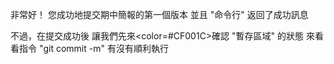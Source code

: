 非常好！
您成功地提交期中簡報的第一個版本
並且 "命令行" 返回了成功訊息

不過，在提交成功後
讓我們先來<color=#CF001C>確認 "暫存區域" 的狀態</color>
來看看指令 "git commit -m" 有沒有順利執行

